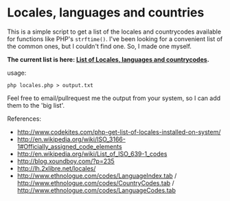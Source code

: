 Locales, languages and countries
================================

This is a simple script to get a list of the locales and countrycodes available for functions like PHP's `strftime()`.
I've been looking for a convenient list of the common ones, but I couldn't find one. So, I made one myself.

**The current list is here: [List of Locales, languages and countrycodes](https://github.com/bobdenotter/locales/blob/master/locales_list.txt).**

usage:

    php locales.php > output.txt
    
Feel free to email/pullrequest me the output from your system, so I can add them to the 'big list'.

References: 
 - http://www.codekites.com/php-get-list-of-locales-installed-on-system/
 - http://en.wikipedia.org/wiki/ISO_3166-1#Officially_assigned_code_elements
 - http://en.wikipedia.org/wiki/List_of_ISO_639-1_codes
 - http://blog.xoundboy.com/?p=235
 - http://lh.2xlibre.net/locales/
 - http://www.ethnologue.com/codes/LanguageIndex.tab / http://www.ethnologue.com/codes/CountryCodes.tab / http://www.ethnologue.com/codes/LanguageCodes.tab

